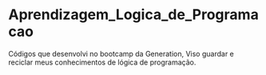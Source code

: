 # Aprendizagem_Logica_de_Programacao
Códigos que desenvolvi no bootcamp da Generation, Viso guardar e reciclar meus conhecimentos de lógica de programação.
